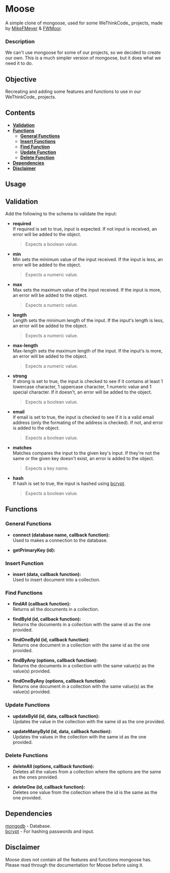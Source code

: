 # **Moose**

A simple clone of mongoose, used for some WeThinkCode_ projects, made by [MikeFMeyer](https://github.com/mikefmeyer) & [FWMoor](https://github.com/FWMoor).

### **Description**

We can't use mongoose for some of our projects, so we decided to create our own. This is a much simpler version of mongoose, but it does what we need it to do.

## **Objective**

Recreating and adding some features and functions to use in our WeThinkCode_ projects.  

## **Contents**  
* [**Validation**](#validation)
* [**Functions**](#functions)
  + [**General Functions**](#general-functions)
  + [**Insert Functions**](#insert-function)
  + [**Find Function**](#find-functions)
  + [**Update Function**](#update-functions)
  + [**Delete Function**](#delete-functions)
* [**Dependencies**](#dependencies)
* [**Disclaimer**](#disclaimer)

## **Usage**

## **Validation**  
Add the following to the schema to validate the input:  

- **required**   
  If required is set to true, input is expected. If not input is received, an error will be added to the object. 
  > Expects a boolean value.  
  
- **min**  
  Min sets the minimum value of the input received. If the input is less, an error will be added to the object.  
  > Expects a numeric value.  
  
- **max**   
  Max sets the maximum value of the input received. If the input is more, an error will be added to the object.  
  > Expects a numeric value.  
  
- **length**  
  Length sets the minimum length of the input. If the input's length is less, an error will be added to the object.  
  > Expects a numeric value.  
  
- **max-length**    
  Max-length sets the maximum length of the input. If the input's is more, an error will be added to the object.  
  > Expects a numeric value.  
  
- **strong**    
  If strong is set to true, the input is checked to see if it contains at least 1 lowercase character, 1 uppercase character, 1 numeric value and 1 special character. If it doesn't, an error will be added to the object.  
  > Expects a boolean value.  
  
- **email**   
  If email is set to true, the input is checked to see if it is a valid email address (only the formating of the address is checked). If not, and error is added to the object.  
  > Expects a boolean value.  
  
- **matches**    
  Matches compares the input to the given key's input. If they're not the same or the given key doesn't exist, an error is added to the object.  
  > Expects a key name.  
  
- **hash**   
  If hash is set to true, the input is hashed using [bcrypt](https://www.npmjs.com/package/bcrypt).  
  > Expects a boolean value.  
  

## **Functions**  

### **General Functions**  

- **connect (database name, callback function):**  
  Used to makes a connection to the database.  
  
- **getPrimaryKey (id):**  

### **Insert Function**

- **insert (data, callback function):**  
  Used to insert document into a collection.

### **Find Functions**

- **findAll (callback function):**  
  Returns all the documents in a collection.  
  
- **findById (id, callback function):**  
  Returns the documents in a collection with the same id as the one provided.  
  
- **findOneById (id, callback function)**:  
  Returns one document in a collection with the same id as the one provided.  
  
- **findByAny (options, callback function):**  
  Returns the documents in a collection with the same value(s) as the value(s) provided.  
  
- **findOneByAny (options, callback function):**  
  Returns one document in a collection with the same value(s) as the value(s) provided.  

### **Update Functions**

- **updateById (id, data, callback function):**  
  Updates the value in the collection with the same id as the one provided.  
  
- **updateManyById (id, data, callback function):**  
  Updates the values in the collection with the same id as the one provided.  

### **Delete Functions**

- **deleteAll (options, callback function):**  
  Deletes all the values from a collection where the options are the same as the ones provided.  
  
- **deleteOne (id, callback function):**  
  Deletes one value from the collection where the id is the same as the one provided.  

## Dependencies  

[mongodb](https://www.npmjs.com/package/mongodb) - Database.  
[bcrypt](https://www.npmjs.com/package/bcrypt) - For hashing passwords and input.  

## Disclaimer  

Moose does not contain all the features and functions mongoose has. Please read through the documentation for Moose before using it.

